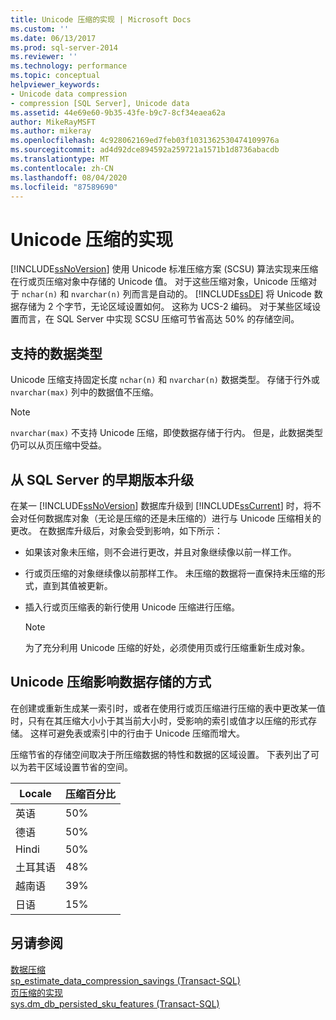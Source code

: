 ```yaml
---
title: Unicode 压缩的实现 | Microsoft Docs
ms.custom: ''
ms.date: 06/13/2017
ms.prod: sql-server-2014
ms.reviewer: ''
ms.technology: performance
ms.topic: conceptual
helpviewer_keywords:
- Unicode data compression
- compression [SQL Server], Unicode data
ms.assetid: 44e69e60-9b35-43fe-b9c7-8cf34eaea62a
author: MikeRayMSFT
ms.author: mikeray
ms.openlocfilehash: 4c928062169ed7feb03f1031362530474109976a
ms.sourcegitcommit: ad4d92dce894592a259721a1571b1d8736abacdb
ms.translationtype: MT
ms.contentlocale: zh-CN
ms.lasthandoff: 08/04/2020
ms.locfileid: "87589690"
---
```

# <a name="unicode-compression-implementation"></a>Unicode 压缩的实现
  [!INCLUDE[ssNoVersion](../../includes/ssnoversion-md.md)] 使用 Unicode 标准压缩方案 (SCSU) 算法实现来压缩在行或页压缩对象中存储的 Unicode 值。 对于这些压缩对象，Unicode 压缩对于 `nchar(n)` 和 `nvarchar(n)` 列而言是自动的。 [!INCLUDE[ssDE](../../includes/ssde-md.md)] 将 Unicode 数据存储为 2 个字节，无论区域设置如何。 这称为 UCS-2 编码。 对于某些区域设置而言，在 SQL Server 中实现 SCSU 压缩可节省高达 50% 的存储空间。  
  
## <a name="supported-data-types"></a>支持的数据类型  
 Unicode 压缩支持固定长度 `nchar(n)` 和 `nvarchar(n)` 数据类型。 存储于行外或 `nvarchar(max)` 列中的数据值不压缩。  
  
> [!NOTE]  
>  `nvarchar(max)` 不支持 Unicode 压缩，即使数据存储于行内。 但是，此数据类型仍可以从页压缩中受益。  
  
## <a name="upgrading-from-earlier-versions-of-sql-server"></a>从 SQL Server 的早期版本升级  
 在某一 [!INCLUDE[ssNoVersion](../../includes/ssnoversion-md.md)] 数据库升级到 [!INCLUDE[ssCurrent](../../includes/sscurrent-md.md)] 时，将不会对任何数据库对象（无论是压缩的还是未压缩的）进行与 Unicode 压缩相关的更改。 在数据库升级后，对象会受到影响，如下所示：  
  
-   如果该对象未压缩，则不会进行更改，并且对象继续像以前一样工作。  
  
-   行或页压缩的对象继续像以前那样工作。 未压缩的数据将一直保持未压缩的形式，直到其值被更新。  
  
-   插入行或页压缩表的新行使用 Unicode 压缩进行压缩。  
  
    > [!NOTE]  
    >  为了充分利用 Unicode 压缩的好处，必须使用页或行压缩重新生成对象。  
  
## <a name="how-unicode-compression-affects-data-storage"></a>Unicode 压缩影响数据存储的方式  
 在创建或重新生成某一索引时，或者在使用行或页压缩进行压缩的表中更改某一值时，只有在其压缩大小小于其当前大小时，受影响的索引或值才以压缩的形式存储。 这样可避免表或索引中的行由于 Unicode 压缩而增大。  
  
 压缩节省的存储空间取决于所压缩数据的特性和数据的区域设置。 下表列出了可以为若干区域设置节省的空间。  
  
|Locale|压缩百分比|  
|------------|-------------------------|  
|英语|50%|  
|德语|50%|  
|Hindi|50%|  
|土耳其语|48%|  
|越南语|39%|  
|日语|15%|  
  
## <a name="see-also"></a>另请参阅  
 [数据压缩](data-compression.md)   
 [sp_estimate_data_compression_savings (Transact-SQL)](/sql/relational-databases/system-stored-procedures/sp-estimate-data-compression-savings-transact-sql)   
 [页压缩的实现](page-compression-implementation.md)   
 [sys.dm_db_persisted_sku_features (Transact-SQL)](/sql/relational-databases/system-dynamic-management-views/sys-dm-db-persisted-sku-features-transact-sql)  
  
  
